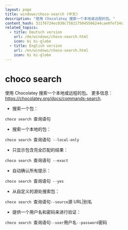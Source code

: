 ```yaml
---
layout: page
title: windows/choco-search (中文)
description: "使用 Chocolatey 搜索一个本地或远程的包。"
content_hash: 321f6724ec030c7582175045566244cae0fef34c
related_topics:
  - title: Deutsch version
    url: /de/windows/choco-search.html
    icon: bi bi-globe
  - title: English version
    url: /en/windows/choco-search.html
    icon: bi bi-globe
---
```

# choco search

使用 Chocolatey 搜索一个本地或远程的包。
更多信息：<https://chocolatey.org/docs/commands-search>.

- 搜索一个包：

`choco search `<span class="tldr-var badge badge-pill bg-dark-lm bg-white-dm text-white-lm text-dark-dm font-weight-bold">查询语句</span>

- 搜索一个本地的包：

`choco search `<span class="tldr-var badge badge-pill bg-dark-lm bg-white-dm text-white-lm text-dark-dm font-weight-bold">查询语句</span>` --local-only`

- 只显示包含完全匹配的结果：

`choco search `<span class="tldr-var badge badge-pill bg-dark-lm bg-white-dm text-white-lm text-dark-dm font-weight-bold">查询语句</span>` --exact`

- 自动确认所有提示：

`choco search `<span class="tldr-var badge badge-pill bg-dark-lm bg-white-dm text-white-lm text-dark-dm font-weight-bold">查询语句</span>` --yes`

- 从自定义的源处搜索包：

`choco search `<span class="tldr-var badge badge-pill bg-dark-lm bg-white-dm text-white-lm text-dark-dm font-weight-bold">查询语句</span>` --source `<span class="tldr-var badge badge-pill bg-dark-lm bg-white-dm text-white-lm text-dark-dm font-weight-bold">源 URL|别名</span>

- 提供一个用户名和密码来进行验证：

`choco search `<span class="tldr-var badge badge-pill bg-dark-lm bg-white-dm text-white-lm text-dark-dm font-weight-bold">查询语句</span>` --user `<span class="tldr-var badge badge-pill bg-dark-lm bg-white-dm text-white-lm text-dark-dm font-weight-bold">用户名</span>` --password `<span class="tldr-var badge badge-pill bg-dark-lm bg-white-dm text-white-lm text-dark-dm font-weight-bold">密码</span>

